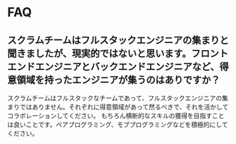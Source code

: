 # FAQ

## スクラムチームはフルスタックエンジニアの集まりと聞きましたが、現実的ではないと思います。フロントエンドエンジニアとバックエンドエンジニアなど、得意領域を持ったエンジニアが集うのはありですか？

スクラムチームはフルスタックなチームであって、フルスタックエンジニアの集まりではありません。それぞれに得意領域があって然るべきで、それを活かしてコラボレーションしてください。
もちろん横断的なスキルの獲得を目指すことは良いことです。ペアプログラミング、モブプログラミングなどを積極的にしてください。

